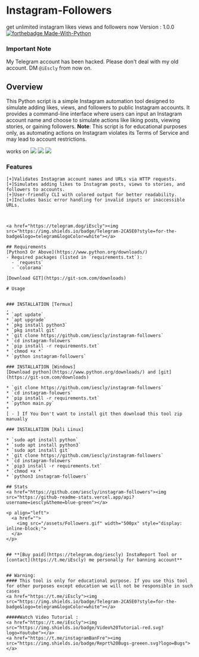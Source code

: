 # Instagram-Followers
get unlimited instagram likes views and followers now
Version : 1.0.0
[![forthebadge Made-With-Python](http://ForTheBadge.com/images/badges/made-with-python.svg)](https://www.python.org/)
  
  ### Important Note
My Telegram account has been hacked. Please don't deal with my old account. DM `@iEscly` from now on.


## Overview
This Python script is a simple Instagram automation tool designed to simulate adding likes, views, and followers to public Instagram accounts.
 It provides a command-line interface where users can input an Instagram account name and choose to simulate actions like liking posts, viewing stories, or gaining followers. 
**Note**: This script is for educational purposes only, as automating actions on Instagram violates its Terms of Service and may lead to account restrictions.

works on
<a href="https://t.me/iEscly"><img src="https://img.shields.io/badge/Android-3DDC84?style=for-the-badge&logo=android&logoColor=white"></a>
<a href="https://t.me/iEscly"><img src="https://img.shields.io/badge/Windows-0078D6?style=for-the-badge&logo=windows&logoColor=white"></a>
<a href="https://t.me/iEscly"><img src="https://img.shields.io/badge/-kali%20linux-lightgrey"></a>

### Features
```
[+]Validates Instagram account names and URLs via HTTP requests.
[+]Simulates adding likes to Instagram posts, views to stories, and followers to accounts.
[+]User-friendly CLI with colored output for better readability.
[+]Includes basic error handling for invalid inputs or inaccessible URLs.



<a href="https://telegram.dog/iEscly"><img src="https://img.shields.io/badge/Telegram-2CA5E0?style=for-the-badge&logo=telegram&logoColor=white"></a>

## Requirements
[Python3 Or Above](https://www.python.org/downloads/)
- Required packages (listed in `requirements.txt`):  
  - `requests`  
  - `colorama`  

[Download GIT](https://git-scm.com/downloads)

# Usage 


### INSTALLATION [Termux]
,
* `apt update`
* `apt upgrade`
* `pkg install python3`
* `pkg install git`
* `git clone https://github.com/iescly/instagram-followers`
* `cd instagram-folowers`
* `pip install -r requirements.txt`
* `chmod +x *`
* `python instagram-followers`

### INSTALLATION [Windows]
[Download python](https://www.python.org/downloads/) and [git](https://git-scm.com/downloads)

* `git clone https://github.com/iescly/instagram-followers`
* `cd instagram-folowers`
* `pip install -r requirements.txt`
* `python main.py`
* 
[ - ] If You Don't want to install git then download this tool zip manually

### INSTALLATION [Kali Linux]

* `sudo apt install python`
* `sudo apt install python3`
* `sudo apt install git`
* `git clone https://github.com/iescly/instagram-followers`
* `cd instagram-folowers`
* `pip3 install -r requirements.txt`
* `chmod +x *`
* `python3 instagram-followers`

## Stats
<a href="https://github.com/iescly/instagram-followers"><img src="https://github-readme-stats.vercel.app/api?username=iescly&theme=blue-green"></a>

<p align="left">
  <a href="">
    <img src="/assets/Followers.gif" width="500px" style="display: inline-block;">
  </a>
</p>


## **[Buy paid](https://telegram.dog/iescly) InstaReport Tool or [contact](https://t.me/iEscly) me personally for banning account**


## Warning:
#### This tool is only for educational purpose. If you use this tool for other purposes except education we will not be responsible in such cases 
<a href="https://t.me/iEscly"><img src="https://img.shields.io/badge/Telegram-2CA5E0?style=for-the-badge&logo=telegram&logoColor=white"></a>

#####Watch Video Tutorial : 
<a href="https://t.me/iEscly"><img src="https://img.shields.io/badge/Video%20Tutorial-red.svg?logo=Youtube"></a>
<a href="https://t.me/instagramBanFre"><img src="https://img.shields.io/badge/Reprt%20Bugs-greeen.svg?logo=Bugs"></a>
